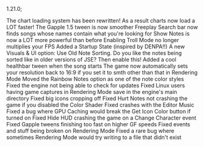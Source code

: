 1.21.0;

The chart loading system has been rewritten! As a result charts now load a LOT faster!
The Gapple 1.5 tween is now smoother
Freeplay Search bar now finds songs whose names contain what you're looking for
Show Notes is now a LOT more powerful than before
Enabling Troll Mode no longer multiplies your FPS
Added a Startup State (inspired by DENPA!!)
A new Visuals & UI option: Use Old Note Sorting. Do you like the notes being sorted like in older versions of JSE? Then enable this!
Added a cool healthbar tween when the song starts
The game now automatically sets your resolution back to 16:9 if you set it to smth other than that in Rendering Mode
Moved the Rainbow Notes option as one of the note color styles
Fixed the engine not being able to check for updates
Fixed Linux users having game captures in Rendering Mode save in the engine's main directory
Fixed big icons cropping off
Fixed Hurt Notes not crashing the game if you disabled the Color Shader
Fixed crashes with the Editor Music
Fixed a bug where GPU Caching would break the Get Icon Color button if turned on
Fixed Hide HUD crashing the game on a Change Character event
Fixed Gapple tweens finishing too fast on higher GF speeds
Fixed events and stuff being broken on Rendering Mode
Fixed a rare bug where sometimes Rendering Mode would try writing to a file that didn't exist